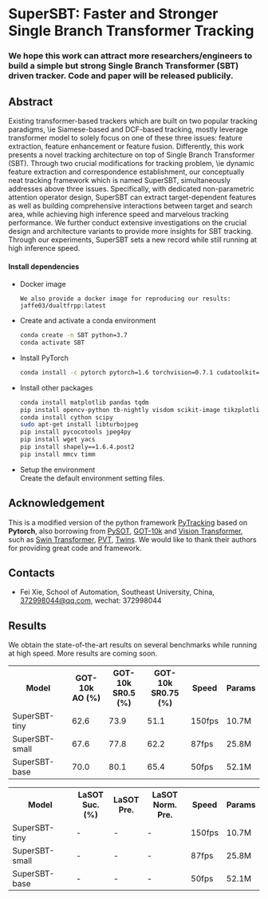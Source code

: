 # SuperSBT: Faster and Stronger Single Branch Transformer Tracking

### We hope this work can attract more researchers/engineers to build a simple but strong Single Branch Transformer (SBT) driven tracker. Code and paper will be released publicily. 


## Abstract
Existing transformer-based trackers which are built on two popular tracking paradigms, \ie Siamese-based and DCF-based tracking, mostly leverage transformer model to solely focus on one of these three issues: feature extraction, feature enhancement or feature fusion. Differently, this work presents a novel tracking architecture on top of Single Branch Transformer (SBT). Through two crucial modifications for tracking problem, \ie dynamic feature extraction and correspondence establishment, our conceptually neat tracking framework which is named SuperSBT, simultaneously addresses above three issues. Specifically, with dedicated non-parametric attention operator design, SuperSBT can extract target-dependent features as well as building comprehensive interactions between target and search area, while achieving high inference speed and marvelous tracking performance. We further conduct extensive investigations on the crucial design and architecture variants to provide more insights for SBT tracking. Through our experiments, SuperSBT sets a new record while still running at high inference speed.


#### Install dependencies
* Docker image
    ```
    We also provide a docker image for reproducing our results:
    jaffe03/dualtfrpp:latest
    ```   
* Create and activate a conda environment 
    ```bash
    conda create -n SBT python=3.7
    conda activate SBT
    ```  
* Install PyTorch
    ```bash
    conda install -c pytorch pytorch=1.6 torchvision=0.7.1 cudatoolkit=10.2
    ```  

* Install other packages
    ```bash
    conda install matplotlib pandas tqdm
    pip install opencv-python tb-nightly visdom scikit-image tikzplotlib gdown
    conda install cython scipy
    sudo apt-get install libturbojpeg
    pip install pycocotools jpeg4py
    pip install wget yacs
    pip install shapely==1.6.4.post2
    pip install mmcv timm
    ```  
* Setup the environment                                                                                                 
Create the default environment setting files.

## Acknowledgement
This is a modified version of the python framework [PyTracking](https://github.com/visionml/pytracking) based on **Pytorch**, 
also borrowing from [PySOT](https://github.com/STVIR/pysot), [GOT-10k](https://github.com/got-10k/toolkit) and [Vision Transformer](https://github.com/lucidrains/vit-pytorch), such as [Swin Transformer](https://github.com/microsoft/Swin-Transformer), [PVT](https://github.com/whai362/PVT), [Twins](https://github.com/Meituan-AutoML/Twins). 
We would like to thank their authors for providing great code and framework. 

## Contacts
* Fei Xie, School of Automation, Southeast University, China, 372998044@qq.com, wechat: 372998044

## Results
We obtain the state-of-the-art results on several benchmarks while running at high speed. More results are coming soon. 
<table>
  <tr>
    <th>Model</th>
    <th>GOT-10k<br>AO (%)</th>
    <th>GOT-10k<br>SR0.5 (%)</th>
    <th>GOT-10k<br>SR0.75 (%)</th>
    <th>Speed<br></th>
    <th>Params<br></th>
  </tr>
  <tr>
    <td>SuperSBT-tiny</td>
    <td>62.6</td>
    <td>73.9</td>
    <td>51.1</td>
    <td>150fps</td>
    <td>10.7M</td>
  </tr>
  <tr>
    <td>SuperSBT-small</td>
    <td>67.6</td>
    <td>77.8</td>
        <td>62.2</td>
    <td>87fps</td>
    <td>25.8M</td>
  </tr>
  <tr>
    <td>SuperSBT-base</td>
    <td>70.0</td>
    <td>80.1</td>
    <td>65.4</td>
    <td>50fps</td>
    <td>52.1M</td>
  </tr>
  <tr>

<table>
  <tr>
    <th>Model</th>
    <th>LaSOT<br>Suc.(%)</th>
    <th>LaSOT<br>Pre.</th>
    <th>LaSOT<br>Norm. Pre.</th>
    <th>Speed<br></th>
    <th>Params<br></th>
  </tr>
  <tr>
    <td>SuperSBT-tiny</td>
    <td>-</td>
    <td>-</td>
    <td>-</td>
    <td>150fps</td>
    <td>10.7M</td>
  </tr>
  <tr>
    <td>SuperSBT-small</td>
    <td>-</td>
    <td>-</td>
    <td>-</td>
    <td>87fps</td>
    <td>25.8M</td>
  </tr>
  <tr>
    <td>SuperSBT-base</td>
    <td>-</td>
    <td>-</td>
    <td>-</td>
    <td>50fps</td>
    <td>52.1M</td>
  </tr>
  <tr>

